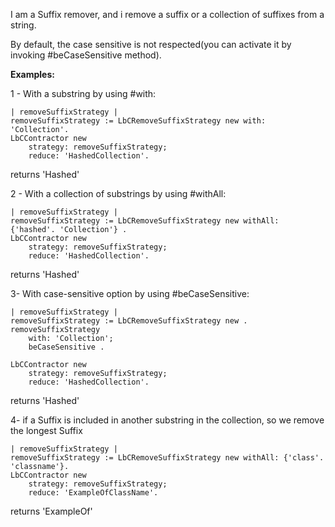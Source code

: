 I am a Suffix remover, and i remove a suffix or a collection of suffixes from a string.

By default, the case sensitive is not respected(you can activate it by invoking #beCaseSensitive method).

**Examples:**

1 - With a substring by using #with:
```Smalltalk
| removeSuffixStrategy |
removeSuffixStrategy := LbCRemoveSuffixStrategy new with: 'Collection'.
LbCContractor new
	strategy: removeSuffixStrategy;
	reduce: 'HashedCollection'.		
```
returns 'Hashed'

2 - With a collection of substrings by using #withAll: 
```smalltalk
| removeSuffixStrategy |
removeSuffixStrategy := LbCRemoveSuffixStrategy new withAll: {'hashed'. 'Collection'} .
LbCContractor new
	strategy: removeSuffixStrategy;
	reduce: 'HashedCollection'.	
``` 
returns 'Hashed'

3- With case-sensitive option by using #beCaseSensitive:
```smalltalk
| removeSuffixStrategy |
removeSuffixStrategy := LbCRemoveSuffixStrategy new .
removeSuffixStrategy
	with: 'Collection';
	beCaseSensitive .
	
LbCContractor new
	strategy: removeSuffixStrategy;
	reduce: 'HashedCollection'.
``` 
returns 'Hashed'

4- if a Suffix is included in another substring in the collection, so we remove the longest Suffix 
```smalltalk
| removeSuffixStrategy |
removeSuffixStrategy := LbCRemoveSuffixStrategy new withAll: {'class'. 'classname'}.
LbCContractor new
	strategy: removeSuffixStrategy;
	reduce: 'ExampleOfClassName'.
``` 
returns 'ExampleOf'